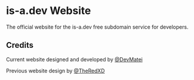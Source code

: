 # is-a.dev Website
The official website for the is-a.dev free subdomain service for developers.

## Credits
Current website designed and developed by [@DevMatei](https://github.com/DevMatei)

Previous website design by [@TheRedXD](https://github.com/TheRedXD)

